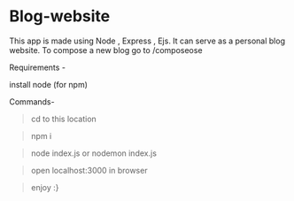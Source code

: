 # Blog-website

This app is made using  Node , Express  , Ejs. It can serve as a personal blog website.
To compose a new blog go to /composeose 

Requirements -

install node (for npm) 

Commands-

> cd to this location 

> npm i 

> node index.js or nodemon index.js

> open localhost:3000 in browser 

> enjoy :}
